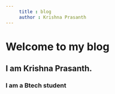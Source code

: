 ```yaml
---
     title : blog
     author : Krishna Prasanth
---
```

# Welcome to my blog
## I am Krishna Prasanth.
### I am a Btech student  
